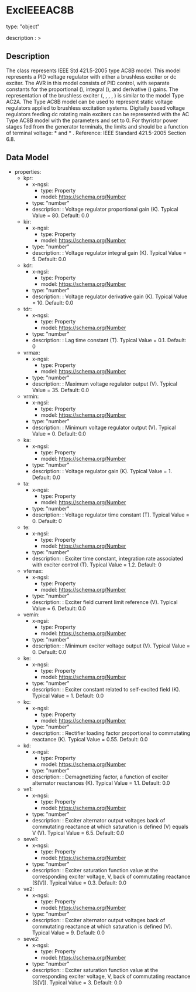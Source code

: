 # ExcIEEEAC8B
type: "object"
description : >
## Description
The class represents IEEE Std 421.5-2005 type AC8B model. This model represents a PID voltage regulator with either a brushless exciter or dc exciter. The AVR in this model consists of PID control, with separate constants for the proportional (), integral (), and derivative () gains. The representation of the brushless exciter (, , , , ) is similar to the model Type AC2A. The Type AC8B model can be used to represent static voltage regulators applied to brushless excitation systems. Digitally based voltage regulators feeding dc rotating main exciters can be represented with the AC Type AC8B model with the parameters  and  set to 0.  For thyristor power stages fed from the generator terminals, the limits  and  should be a function of terminal voltage:  * and  * .     Reference: IEEE Standard 421.5-2005 Section 6.8.

## Data Model
  - properties:
    - kpr:
      - x-ngsi:
        - type: Property
        - model: https://schema.org/Number
      - type: "number"
      - description: : Voltage regulator proportional gain (K).  Typical Value = 80. Default: 0.0
    - kir:
      - x-ngsi:
        - type: Property
        - model: https://schema.org/Number
      - type: "number"
      - description: : Voltage regulator integral gain (K).  Typical Value = 5. Default: 0.0
    - kdr:
      - x-ngsi:
        - type: Property
        - model: https://schema.org/Number
      - type: "number"
      - description: : Voltage regulator derivative gain (K).  Typical Value = 10. Default: 0.0
    - tdr:
      - x-ngsi:
        - type: Property
        - model: https://schema.org/Number
      - type: "number"
      - description: : Lag time constant (T).  Typical Value = 0.1. Default: 0
    - vrmax:
      - x-ngsi:
        - type: Property
        - model: https://schema.org/Number
      - type: "number"
      - description: : Maximum voltage regulator output (V).  Typical Value = 35. Default: 0.0
    - vrmin:
      - x-ngsi:
        - type: Property
        - model: https://schema.org/Number
      - type: "number"
      - description: : Minimum voltage regulator output (V).  Typical Value = 0. Default: 0.0
    - ka:
      - x-ngsi:
        - type: Property
        - model: https://schema.org/Number
      - type: "number"
      - description: : Voltage regulator gain (K).  Typical Value = 1. Default: 0.0
    - ta:
      - x-ngsi:
        - type: Property
        - model: https://schema.org/Number
      - type: "number"
      - description: : Voltage regulator time constant (T).  Typical Value = 0. Default: 0
    - te:
      - x-ngsi:
        - type: Property
        - model: https://schema.org/Number
      - type: "number"
      - description: : Exciter time constant, integration rate associated with exciter control (T).  Typical Value = 1.2. Default: 0
    - vfemax:
      - x-ngsi:
        - type: Property
        - model: https://schema.org/Number
      - type: "number"
      - description: : Exciter field current limit reference (V).  Typical Value = 6. Default: 0.0
    - vemin:
      - x-ngsi:
        - type: Property
        - model: https://schema.org/Number
      - type: "number"
      - description: : Minimum exciter voltage output (V).  Typical Value = 0. Default: 0.0
    - ke:
      - x-ngsi:
        - type: Property
        - model: https://schema.org/Number
      - type: "number"
      - description: : Exciter constant related to self-excited field (K).  Typical Value = 1. Default: 0.0
    - kc:
      - x-ngsi:
        - type: Property
        - model: https://schema.org/Number
      - type: "number"
      - description: : Rectifier loading factor proportional to commutating reactance (K). Typical Value = 0.55. Default: 0.0
    - kd:
      - x-ngsi:
        - type: Property
        - model: https://schema.org/Number
      - type: "number"
      - description: : Demagnetizing factor, a function of exciter alternator reactances (K).    Typical Value = 1.1. Default: 0.0
    - ve1:
      - x-ngsi:
        - type: Property
        - model: https://schema.org/Number
      - type: "number"
      - description: : Exciter alternator output voltages back of commutating reactance at which saturation is defined (V) equals V (V).  Typical Value = 6.5. Default: 0.0
    - seve1:
      - x-ngsi:
        - type: Property
        - model: https://schema.org/Number
      - type: "number"
      - description: : Exciter saturation function value at the corresponding exciter voltage, V, back of commutating reactance (S[V]).  Typical Value = 0.3. Default: 0.0
    - ve2:
      - x-ngsi:
        - type: Property
        - model: https://schema.org/Number
      - type: "number"
      - description: : Exciter alternator output voltages back of commutating reactance at which saturation is defined (V).  Typical Value = 9. Default: 0.0
    - seve2:
      - x-ngsi:
        - type: Property
        - model: https://schema.org/Number
      - type: "number"
      - description: : Exciter saturation function value at the corresponding exciter voltage, V, back of commutating reactance (S[V]).  Typical Value = 3. Default: 0.0
